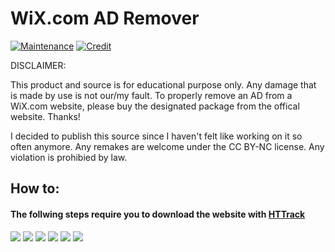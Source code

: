 # WiX.com AD Remover
 
 [![Maintenance](https://img.shields.io/badge/Maintained%3F-no-red.svg)](https://GitHub.com/MarvinTMavee/WiX-AdRemover/graphs/commit-activity)
 [![Credit](https://img.shields.io/badge/MadeBy-MaeveDevelopment-green.svg)](https://GitHub.com/MarvinTMavee)
 
DISCLAIMER:

This product and source is for educational purpose only. Any damage that is made by use is not our/my fault. To properly remove an AD from a WiX.com website, please buy the designated package from the offical website. Thanks!

I decided to publish this source since I haven't felt like working on it so often anymore. Any remakes are welcome under the CC BY-NC license. Any violation is prohibied by law.

<h2>How to:</h2>

<h4><b>The follwing steps require you to download the website with <a href="https://www.httrack.com/page/2/en/index.html">HTTrack</a></b></h4>



<img src="https://maevedev.com/docs/step1.png">
<img src="https://maevedev.com/docs/step2.png">
<img src="https://maevedev.com/docs/step3.png">
<img src="https://maevedev.com/docs/step4.png">
<img src="https://maevedev.com/docs/step5.png">
<img src="https://maevedev.com/docs/step6.png">
